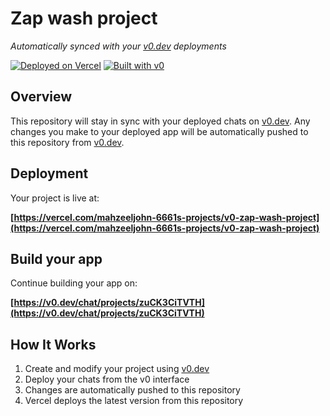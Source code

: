 # Zap wash project

*Automatically synced with your [v0.dev](https://v0.dev) deployments*

[![Deployed on Vercel](https://img.shields.io/badge/Deployed%20on-Vercel-black?style=for-the-badge&logo=vercel)](https://vercel.com/mahzeeljohn-6661s-projects/v0-zap-wash-project)
[![Built with v0](https://img.shields.io/badge/Built%20with-v0.dev-black?style=for-the-badge)](https://v0.dev/chat/projects/zuCK3CiTVTH)

## Overview

This repository will stay in sync with your deployed chats on [v0.dev](https://v0.dev).
Any changes you make to your deployed app will be automatically pushed to this repository from [v0.dev](https://v0.dev).

## Deployment

Your project is live at:

**[https://vercel.com/mahzeeljohn-6661s-projects/v0-zap-wash-project](https://vercel.com/mahzeeljohn-6661s-projects/v0-zap-wash-project)**

## Build your app

Continue building your app on:

**[https://v0.dev/chat/projects/zuCK3CiTVTH](https://v0.dev/chat/projects/zuCK3CiTVTH)**

## How It Works

1. Create and modify your project using [v0.dev](https://v0.dev)
2. Deploy your chats from the v0 interface
3. Changes are automatically pushed to this repository
4. Vercel deploys the latest version from this repository